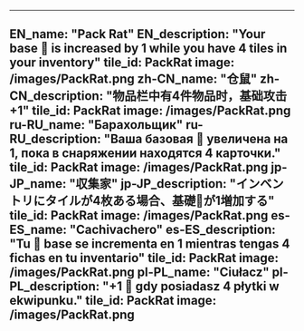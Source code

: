---

EN_name: "Pack Rat"
EN_description: "Your base 🔸 is increased by 1 while you have 4 tiles in your inventory"
tile_id: PackRat
image: /images/PackRat.png
zh-CN_name: "仓鼠"
zh-CN_description: "物品栏中有4件物品时，基础攻击+1"
tile_id: PackRat
image: /images/PackRat.png
ru-RU_name: "Барахольщик"
ru-RU_description: "Ваша базовая 🔸 увеличена на 1, пока в снаряжении находятся 4 карточки."
tile_id: PackRat
image: /images/PackRat.png
jp-JP_name: "収集家"
jp-JP_description: "インベントリにタイルが4枚ある場合、基礎🔸が1増加する"
tile_id: PackRat
image: /images/PackRat.png
es-ES_name: "Cachivachero"
es-ES_description: "Tu 🔸 base se incrementa en 1 mientras tengas 4 fichas en tu inventario"
tile_id: PackRat
image: /images/PackRat.png
pl-PL_name: "Ciułacz"
pl-PL_description: "+1 🔸 gdy posiadasz 4 płytki w ekwipunku."
tile_id: PackRat
image: /images/PackRat.png
---
